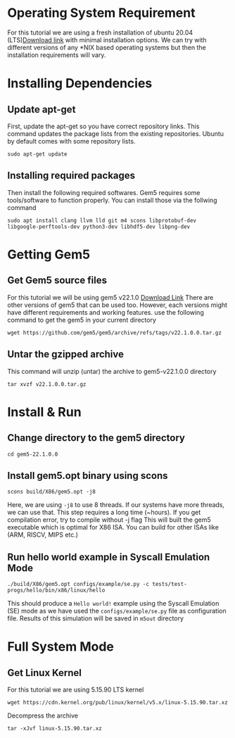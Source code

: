 # Operating System Requirement
For this tutorial we are using a fresh installation of ubuntu 20.04 (LTS)[Download link](https://releases.ubuntu.com/focal/ubuntu-20.04.5-desktop-amd64.iso)  with minimal installation options. 
We can try with different versions of any *NIX based operating systems but then the installation requirements will vary. 

# Installing Dependencies

## Update apt-get 
First, update the apt-get so you have correct repository links. This command updates the package lists from the existing repositories. Ubuntu by default comes with some repository lists. 

```
sudo apt-get update 
```
## Installing required packages
Then install the following required softwares. Gem5 requires some tools/software to function properly. You can install those via the follwing command 
```
sudo apt install clang llvm lld git m4 scons libprotobuf-dev libgoogle-perftools-dev python3-dev libhdf5-dev libpng-dev
```

# Getting Gem5
## Get Gem5 source files
For this tutorial we will be using gem5 v22.1.0 [Download Link](https://github.com/gem5/gem5/archive/refs/tags/v22.1.0.0.tar.gz) 
There are other versions of gem5 that can be used too. However, each versions might have different requirements and working features. use the following command to get the gem5 in your current directory
```
wget https://github.com/gem5/gem5/archive/refs/tags/v22.1.0.0.tar.gz
```

## Untar the gzipped archive 
This command will unzip (untar) the archive to gem5-v22.1.0.0 directory
```
tar xvzf v22.1.0.0.tar.gz
```



# Install & Run

## Change directory to the gem5 directory
```
cd gem5-22.1.0.0 
```

## Install gem5.opt binary using scons

```
scons build/X86/gem5.opt -j8
```
Here, we are using ```-j8``` to use 8 threads. If our systems have more threads, we can use that. This step requires a long time (~hours). If you get compilation error, try to compile without -j flag 
This will built the gem5 executable which is optimal for X86 ISA. You can build for other ISAs like (ARM, RISCV, MIPS etc.)

## Run hello world example in Syscall Emulation Mode
```
./build/X86/gem5.opt configs/example/se.py -c tests/test-progs/hello/bin/x86/linux/hello
```

This should produce a ```Hello world!``` example using the Syscall Emulation (SE) mode as we have used the ```configs/example/se.py``` file as configuration file. Results of this simulation will be saved in ```m5out``` directory


# Full System Mode

## Get Linux Kernel
For this tutorial we are using 5.15.90 LTS kernel 
```
wget https://cdn.kernel.org/pub/linux/kernel/v5.x/linux-5.15.90.tar.xz
```

Decompress the archive 
```
tar -xJvf linux-5.15.90.tar.xz 
```

